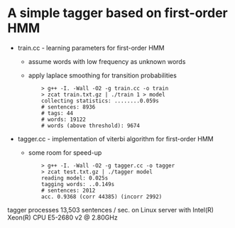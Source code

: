 A simple tagger based on first-order HMM
===
+ train.cc - learning parameters for first-order HMM
  - assume words with low frequency as unknown words
  - apply laplace smoothing for transition probabilities

            > g++ -I. -Wall -O2 -g train.cc -o train
            > zcat train.txt.gz | ./train 1 > model 
            collecting statistics: ........0.059s
            # sentences: 8936
            # tags: 44
            # words: 19122
            # words (above threshold): 9674
  
+ tagger.cc - implementation of viterbi algorithm for first-order HMM
  - some room for speed-up

            > g++ -I. -Wall -O2 -g tagger.cc -o tagger
            > zcat test.txt.gz | ./tagger model
            reading model: 0.025s
            tagging words: ..0.149s
            # sentences: 2012
            acc. 0.9368 (corr 44385) (incorr 2992)

tagger processes 13,503 sentences / sec. on Linux server with Intel(R) Xeon(R) CPU E5-2680 v2 @ 2.80GHz
